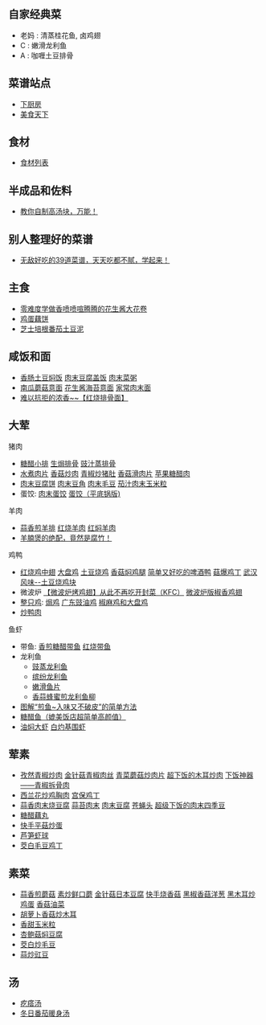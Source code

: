 ## 自家经典菜
* 老妈 : 清蒸桂花鱼, 卤鸡翅
* C : 嫩滑龙利鱼
* A : 咖喱土豆排骨

## 菜谱站点
* [下厨房](http://m.xiachufang.com)
* [美食天下](http://m.meishichina.com)

## 食材
* [食材列表](http://m.meishichina.com/ingredient/)

## 半成品和佐料
* [教你自制高汤块，万能！](https://zhuanlan.zhihu.com/p/22450338)

## 别人整理好的菜谱
* [无敌好吃的39道菜谱，天天吃都不腻，学起来！](http://mp.weixin.qq.com/s?__biz=MzAxNjAyNTY4NQ==&mid=2651375784&idx=2&sn=ac0bf9d455ee6f97ca71a123d4178e87&scene=1&srcid=0617lUIMOiLxvpArBz4EqCzp#rd)

## 主食
* [零难度学做香喷喷喧腾腾的花生酱大花卷](http://m.xiachufang.com/recipe/102151870/)
* [鸡蛋藕饼](http://m.xiachufang.com/recipe/100538618/)
* [芝士培根番茄土豆泥](http://m.xiachufang.com/recipe/100054081/)

## 咸饭和面
* [香肠土豆焖饭](http://m.xiachufang.com/recipe/100253286/) [肉末豆腐盖饭](http://m.xiachufang.com/recipe/100623058/) [肉末菜粥](http://m.xiachufang.com/recipe/100030147/)
* [南瓜蘑菇意面](http://m.xiachufang.com/recipe/100474618/) [花生酱海苔意面](http://m.xiachufang.com/recipe/102129747/) [家常肉末面](http://m.xiachufang.com/recipe/100099000/)
* [难以抗拒的浓香~~【红烧排骨面】](http://home.meishichina.com/recipe-61906.html)

## 大荤
猪肉
* [糖醋小排](http://m.xiachufang.com/recipe/260622/) [生焗排骨](http://m.xiachufang.com/recipe/100098729/) [豉汁蒸排骨](http://m.xiachufang.com/recipe/270186/)
* [水煮肉片](http://m.xiachufang.com/recipe/100347110/) [香菇炒肉](http://m.xiachufang.com/recipe/100196188/) [青椒炒猪肚](http://m.xiachufang.com/recipe/180543/) [香菇滑肉片](http://m.xiachufang.com/recipe/100635476/) [苹果糖醋肉](http://m.meishichina.com/recipe/286738/)
* [肉末豆腐饼](http://m.xiachufang.com/recipe/166070/) [肉末豆角](http://m.xiachufang.com/recipe/100367874/) [肉末毛豆](http://m.xiachufang.com/recipe/100278267/) [茄汁肉末玉米粒](http://m.xiachufang.com/recipe/100546873/)
* 蛋饺: [肉末蛋饺](http://m.xiachufang.com/recipe/89258/) [蛋饺（平底锅版)](http://m.xiachufang.com/recipe/100604771/)

羊肉
* [蒜香煎羊排](http://m.xiachufang.com/recipe/100367271/) [红烧羊肉](https://m.xiachufang.com/recipe/1074045/) [红焖羊肉](https://m.xiachufang.com/recipe/100422338/)
* [羊腩煲的绝配，竟然是腐竹！](http://m.xiachufang.com/recipe/102161150/)

鸡鸭
* [红烧鸡中翅](http://m.xiachufang.com/recipe/259825/) [大盘鸡](http://m.xiachufang.com/recipe/100119859/) [土豆烧鸡](http://m.xiachufang.com/recipe/100346005/) [香菇焖鸡腿](http://m.xiachufang.com/recipe/100459632/) [简单又好吃的啤酒鸭](http://m.xiachufang.com/recipe/101713849/) [菇爆鸡丁](http://m.meishichina.com/recipe/284823/) [武汉风味--土豆烧鸡块](http://m.xiachufang.com/recipe/102171084/)
* 微波炉 [【微波炉烤鸡翅】从此不再吃开封菜（KFC）](https://zhuanlan.zhihu.com/p/21314272) [微波炉版椒香鸡翅](http://m.xiachufang.com/recipe/100125888/)
* [整只鸡](https://www.zhihu.com/question/37119245): [焗鸡](https://www.zhihu.com/question/37119245/answer/71372806) [广东豉油鸡](https://www.zhihu.com/question/37119245/answer/115679071) [椒麻鸡和大盘鸡](https://www.zhihu.com/question/37119245/answer/70761122)
* [炒鸭肉](https://m.xiachufang.com/recipe/1046884/)

鱼虾
* 带鱼: [香煎糖醋带鱼](http://m.xiachufang.com/recipe/102138125/) [红烧带鱼](http://m.xiachufang.com/recipe/259240/)
* 龙利鱼
  * [豉蒸龙利鱼](http://m.xiachufang.com/recipe/100556921/)
  * [缤纷龙利鱼](http://m.xiachufang.com/recipe/100136395/)
  * [嫩滑鱼片](https://m.xiachufang.com/recipe/100377594/)
  * [香蒜蜂蜜煎龙利鱼柳](http://m.xiachufang.com/recipe/102136220/)
* [图解“煎鱼~入味又不破皮”的简单方法](http://m.xiachufang.com/recipe/102149115/)
* [糖醋鱼（媲美饭店超简单高颜值）](http://m.xiachufang.com/recipe/102144277/)
* [油焖大虾](http://m.xiachufang.com/recipe/100125819/) [白灼基围虾](http://m.xiachufang.com/recipe/100037807/)

## 荤素

* [孜然青椒炒肉](http://m.xiachufang.com/recipe/100280459/) [金针菇青椒肉丝](http://m.xiachufang.com/recipe/100427527/) [青菜蘑菇炒肉片](http://m.xiachufang.com/recipe/100387415/) [超下饭的木耳炒肉](http://m.xiachufang.com/recipe/100526038/) [下饭神器——青椒拆骨肉](http://m.xiachufang.com/recipe/100582348/)
* [西兰花炒鸡胸肉](http://m.xiachufang.com/recipe/100106060/) [宫保鸡丁](http://m.xiachufang.com/recipe/100461836/)
* [蒜香肉末烧豆腐](http://m.xiachufang.com/recipe/268178/) [蒜苔肉末](http://m.xiachufang.com/recipe/100418800/) [肉末豆腐](http://m.xiachufang.com/recipe/100216833/) [苍蝇头](http://m.xiachufang.com/recipe/93442/) [超级下饭的肉末四季豆](http://m.xiachufang.com/recipe/100346358/)
* [糖醋藕丸](http://m.xiachufang.com/recipe/202903/)
* [快手平菇炒蛋](http://m.xiachufang.com/recipe/1008701/)
* [芦笋虾球](https://m.xiachufang.com/recipe/101892097/)
* [茭白毛豆鸡丁](https://m.xiachufang.com/recipe/178457/)

## 素菜
* [蒜香煎蘑菇](http://m.xiachufang.com/recipe/1005294/) [素炒鲜口蘑](http://m.xiachufang.com/recipe/100385636/) [金针菇日本豆腐](http://m.xiachufang.com/recipe/100103576/) [快手烧香菇](http://m.xiachufang.com/recipe/1060973/) [黑椒香菇洋葱](http://m.xiachufang.com/recipe/101759187/) [黑木耳炒鸡蛋](http://m.xiachufang.com/recipe/1101585/) [香菇油菜](https://m.xiachufang.com/recipe/1009705/)
* [胡萝卜香菇炒木耳](https://m.xiachufang.com/recipe/100295155/)
* [香甜玉米粒](http://m.xiachufang.com/recipe/100056000/)
* [杏鲍菇焖豆腐](http://m.meishichina.com/recipe/285851/)
* [茭白炒毛豆](https://m.xiachufang.com/recipe/1053400/)
* [蒜炒豇豆](https://m.xiachufang.com/recipe/100351892/)

## 汤
* [疙瘩汤](http://m.xiachufang.com/recipe/100398765/)
* [冬日番茄暖身汤](http://m.xiachufang.com/recipe/102143324/)

